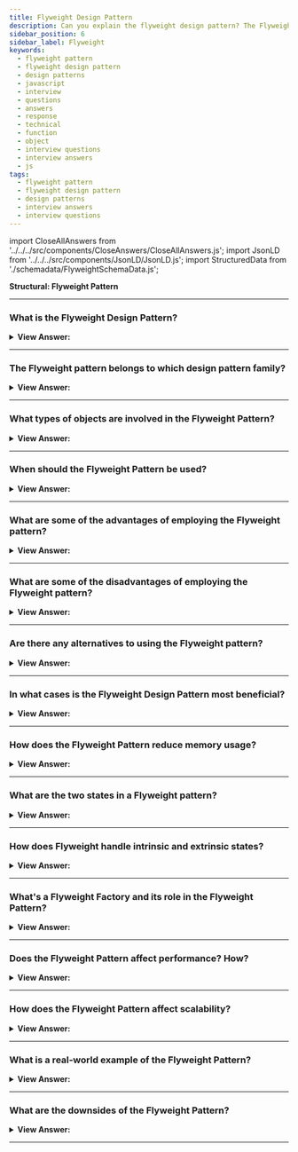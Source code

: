 ```yaml
---
title: Flyweight Design Pattern
description: Can you explain the flyweight design pattern? The Flyweight pattern gets classified as a Structural design pattern. JavaScript interview questions.
sidebar_position: 6
sidebar_label: Flyweight
keywords:
  - flyweight pattern
  - flyweight design pattern
  - design patterns
  - javascript
  - interview
  - questions
  - answers
  - response
  - technical
  - function
  - object
  - interview questions
  - interview answers
  - js
tags:
  - flyweight pattern
  - flyweight design pattern
  - design patterns
  - interview answers
  - interview questions
---
```


import CloseAllAnswers from '../../../src/components/CloseAnswers/CloseAllAnswers.js';
import JsonLD from '../../../src/components/JsonLD/JsonLD.js';
import StructuredData from './schemadata/FlyweightSchemaData.js';

<JsonLD data={StructuredData} />

<head>
  <title>Flyweight Pattern | JavaScript Interview Questions</title>
</head>

**Structural: Flyweight Pattern**

<CloseAllAnswers />

---

### What is the Flyweight Design Pattern?

<details className='answer'>
  <summary>
    <strong>View Answer:</strong>
  </summary>
  <div>
  <div><strong>Interview Response:</strong> The Flyweight pattern is a structural design pattern that aims to use shared memory efficiently for complex objects. This pattern is used when there's a need to create a large number of similar objects, which may cause a significant memory footprint.
    </div><br/>
    <div>
</div><br />
  <div><strong className="codeExample">Code Example #1:</strong><br /><br />

<img src="/img/javascript-flyweight.jpg" /><br /><br />

**This pattern's objects are as follows:**

**Client** -- Example code: _Computer_

- calls into FlyweightFactory to obtain flyweight objects

**FlyweightFactory** -- In example code: _FlyweightFactory_

- creates and manages flyweight objects
- If a flyweight is required and one does not exist, it constructs one.
- stores newly created flyweights for future requests

**Flyweight** -- In example code: _Flyweight_

- preserves intrinsic data for use throughout the application

In JavaScript, the Flyweight pattern can be implemented using a shared factory that produces objects sharing common properties. Here is an example using a simple game scenario where there are a number of soldiers, each can belong to one of several different factions.

```javascript
class Soldier {
    constructor(name, faction, weapon) {
        this.name = name;
        this.faction = faction;
        this.weapon = weapon;
    }
}

class Faction {
    constructor(name) {
        this.name = name;
    }
}

class SoldierFactory {
    constructor() {
        this.factions = {};
    }

    createFaction(name) {
        let faction = this.factions[name];
        if (!faction) {
            faction = new Faction(name);
            this.factions[name] = faction;
        }
        return faction;
    }

    createSoldier(name, factionName, weapon) {
        const faction = this.createFaction(factionName);
        return new Soldier(name, faction, weapon);
    }
}

// Client code
const factory = new SoldierFactory();

const soldier1 = factory.createSoldier('John', 'Red', 'Sword');
const soldier2 = factory.createSoldier('Bob', 'Red', 'Bow');
const soldier3 = factory.createSoldier('Alex', 'Blue', 'Sword');

console.log(soldier1, soldier2, soldier3);
```

In this example, the `Faction` objects are the "flyweights". Even though there may be a large number of `Soldier` objects, there's only one `Faction` object for each distinct faction name. The `SoldierFactory` creates and manages the `Faction` objects, ensuring that they are shared appropriately.

The client code creates `Soldier` objects via the factory. If two soldiers belong to the same faction, they will share the same `Faction` object. This can save a significant amount of memory if there are a large number of soldiers and a small number of factions.

</div>
 </div>

</details>

---

### The Flyweight pattern belongs to which design pattern family?

<details>
  <summary>
    <strong>View Answer:</strong>
  </summary>
  <div>
    <div>
      <strong>Interview Response:</strong> The Flyweight pattern belongs to the structural pattern family, which is concerned with the composition of classes and objects to form larger structures.
    </div>
  </div>
</details>

---

### What types of objects are involved in the Flyweight Pattern?

<details>
  <summary><strong>View Answer:</strong></summary>
  <div>
  <div><strong>Interview Response:</strong> In the Flyweight pattern, two types of objects are involved: the flyweight objects, which are shared among multiple contexts, and the context objects, which contain unique state.
    </div><br />
    <div><strong>Technical Response:</strong> The Client, FlyweightFactory, and Flyweight are all part of the Flyweight pattern.
    </div><br />
  <div><strong className="codeExample">Code Example:</strong><br /><br />

  <div></div>

In the Flyweight pattern, there are generally two types of objects involved:

1. Flyweight objects: These are the shared objects that contain the common data. The aim is to use these objects to minimize memory use.

2. Context objects: These are the objects which, along with flyweight objects, represent the original system objects. These objects contain the extrinsic state, which is the information that varies between the system objects.

**Here's an example to illustrate this:**

```javascript
// The 'flyweight' object
class Color {
  constructor(name) {
    this.name = name;
  }
}

// The 'flyweight' factory
class ColorFactory {
  constructor() {
    this.colors = {};
  }

  create(name) {
    let color = this.colors[name];
    if (!color) {
      color = new Color(name);
      this.colors[name] = color;
    }
    return color;
  }
}

// The 'context' object
class Ball {
  constructor(colorName, radius, factory) {
    this.radius = radius;
    this.color = factory.create(colorName);  // Reference to a flyweight color object
  }

  draw() {
    console.log(`Drawing a ${this.color.name} ball with radius ${this.radius}`);
  }
}

// Client code
const factory = new ColorFactory();

const ball1 = new Ball('Red', 5, factory);
const ball2 = new Ball('Blue', 3, factory);
const ball3 = new Ball('Red', 7, factory); // reuses 'Red' color from the first ball

ball1.draw();
ball2.draw();
ball3.draw();
```

In this example, the `Color` objects are the flyweights, which are created and managed by the `ColorFactory`. The `Ball` objects are the context objects. Each `Ball` has a `radius` property, which is part of its unique (extrinsic) state, and a `color` property, which is a reference to a shared (intrinsic) `Color` object. The `ColorFactory` ensures that each unique color name is associated with exactly one `Color` object, saving memory when there are many `Ball` objects with the same color.

  </div>
  </div>
</details>

---

### When should the Flyweight Pattern be used?

<details>
  <summary>
    <strong>View Answer:</strong>
  </summary>
  <div>
  <div>
      <strong>Interview Response:</strong> The Flyweight pattern should be used when there is a large number of objects with similar characteristics, and memory usage needs to be optimized by sharing common data.
    </div>
<br />
    <div>
      <strong>Technical Response:</strong> We should use this pattern when our application has many objects that consume the same data or when memory storage costs are high. JavaScript uses this pattern to distribute a list of immutable strings throughout the program.<br/><br/>
      This pattern most commonly gets found in network programs or word processors, and it can be used in internet browsers to prevent the same images from loading. The flyweight pattern enables image caching. As a result, only new images are loaded from the Web when a web page loads, while existing ones get extracted from the cache.
    </div>
<br />
  </div>
</details>

---

### What are some of the advantages of employing the Flyweight pattern?

<details>
  <summary>
    <strong>View Answer:</strong>
  </summary>
  <div>
    <div>
      <strong>Interview Response:</strong> Advantages of using the Flyweight pattern in JavaScript include reduced memory usage, improved performance, and increased scalability and flexibility in managing large sets of similar objects.
    </div>

<br />
  </div>
</details>

---

### What are some of the disadvantages of employing the Flyweight pattern?

<details>
  <summary>
    <strong>View Answer:</strong>
  </summary>
  <div>
  <div>
      <strong>Interview Response:</strong> It can increase complexity by splitting state and may lead to more complicated and error-prone code.
    </div><br/>
    <div>
      <strong>Technical Response:</strong> Disadvantages of using the Flyweight pattern in JavaScript include increased complexity due to separation of intrinsic and extrinsic state, and reduced security due to shared state.<br/><br/> Drawbacks of the Flyweight Pattern.
    </div><br/>

- When certain context data needs to be regenerated each time a flyweight method gets called, you may be sacrificing RAM for CPU cycles.
- The code becomes noticeably more complex with the Flyweight Pattern.
- New colleagues get perplexed as to why an entity's state gets partitioned.

<br />
  </div>
</details>

---

### Are there any alternatives to using the Flyweight pattern?

<details>
  <summary>
    <strong>View Answer:</strong>
  </summary>
  <div>
  <div>
      <strong>Interview Response:</strong> Yes, Object Pooling is an alternative to Flyweight. It involves reusing objects that are expensive to create, instead of always creating new ones, thereby reducing memory and computational overhead.
    </div><br />
  <div><strong className="codeExample">Code Example:</strong> Here is a simple example of Object Pooling in JavaScript.<br /><br />

  <div></div>

```javascript
class ObjectPool {
  constructor() {
    this._pool = [];
  }

  acquire() {
    return this._pool.length > 0 ? this._pool.pop() : new ExpensiveObject();
  }

  release(obj) {
    this._pool.push(obj);
  }
}

class ExpensiveObject {
  constructor() {
    this.data = 'Expensive Data';
  }
}

// Client code
const pool = new ObjectPool();
const obj1 = pool.acquire();
const obj2 = pool.acquire();

pool.release(obj1);
const obj3 = pool.acquire(); // Reuses obj1, doesn't create a new object
```

In this example, `ObjectPool` manages a pool of `ExpensiveObject` instances. When an object is requested (`acquire`), it either returns an existing object from the pool, or creates a new one if the pool is empty. When an object is done being used (`release`), it's returned to the pool for future reuse. This can save time and memory if `ExpensiveObject` is costly to create.

  </div>
  </div>
</details>

---

### In what cases is the Flyweight Design Pattern most beneficial?

<details>
  <summary><strong>View Answer:</strong></summary>
  <div>
  <div><strong>Interview Response:</strong> It's beneficial when dealing with a large number of objects which have common, repeated state that can be externalized.
  </div>
  </div>
</details>

---

### How does the Flyweight Pattern reduce memory usage?

<details>
  <summary><strong>View Answer:</strong></summary>
  <div>
  <div><strong>Interview Response:</strong> It reduces memory by sharing common data among objects instead of each object storing identical data.
  </div>
  </div>
</details>

---

### What are the two states in a Flyweight pattern?

<details>
  <summary><strong>View Answer:</strong></summary>
  <div>
  <div><strong>Interview Response:</strong> In the Flyweight pattern, there are two states: intrinsic and extrinsic. Intrinsic state is shared and stored in the flyweight object, while extrinsic state is unique and must be passed in by the client.
  </div>
  </div>
</details>

---

### How does Flyweight handle intrinsic and extrinsic states?

<details>
  <summary><strong>View Answer:</strong></summary>
  <div>
  <div><strong>Interview Response:</strong> Intrinsic states are shared and stored inside the Flyweight; extrinsic states are stored or computed by client objects.
  </div><br />
  <div><strong className="codeExample">Code Example:</strong><br /><br />

  <div></div>

The Flyweight pattern separates intrinsic and extrinsic states.

- Intrinsic state is stored in the Flyweight objects, shared across multiple context objects.
- Extrinsic state is stored outside of the Flyweight and typically within the context objects.

**Here's an example of how this might be handled:**

```javascript
class TreeType {
    constructor(name, color) {
        this.name = name; // intrinsic state
        this.color = color; // intrinsic state
    }

    display(age, x, y) { // extrinsic state passed as arguments
        console.log(`Displaying a ${age}-year-old ${this.name} tree of color ${this.color} at (${x}, ${y})`);
    }
}

class TreeTypeFactory {
    constructor() {
        this.treeTypes = {};
    }

    getTreeType(name, color) {
        let type = this.treeTypes[name + color];
        if (!type) {
            type = new TreeType(name, color);
            this.treeTypes[name + color] = type;
        }
        return type;
    }
}

class Tree {
    constructor(x, y, age, treeType) {
        this.x = x; // extrinsic state
        this.y = y; // extrinsic state
        this.age = age; // extrinsic state
        this.treeType = treeType; // reference to a flyweight treeType object
    }

    display() {
        this.treeType.display(this.age, this.x, this.y);
    }
}

// Client code
const factory = new TreeTypeFactory();
const appleTreeType = factory.getTreeType('Apple', 'Green');
const orangeTreeType = factory.getTreeType('Orange', 'Orange');

const tree1 = new Tree(1, 2, 10, appleTreeType);
const tree2 = new Tree(2, 4, 7, orangeTreeType);
const tree3 = new Tree(3, 6, 12, appleTreeType); // reuses appleTreeType from tree1

tree1.display();
tree2.display();
tree3.display();
```

In this example, `TreeType` objects are the flyweights with intrinsic states (name and color). Each `Tree` object maintains its own extrinsic state (x, y, and age) and references a shared `TreeType`. The `TreeTypeFactory` ensures each unique combination of name and color has exactly one `TreeType` object.

  </div>
  </div>
</details>

---

### What's a Flyweight Factory and its role in the Flyweight Pattern?

<details>
  <summary><strong>View Answer:</strong></summary>
  <div>
  <div><strong>Interview Response:</strong> A Flyweight Factory in JavaScript manages the creation and sharing of Flyweight objects. Its role is to prevent duplicate Flyweight objects, thus conserving memory and improving performance.
  </div>
  </div>
</details>

---

### Does the Flyweight Pattern affect performance? How?

<details>
  <summary><strong>View Answer:</strong></summary>
  <div>
  <div><strong>Interview Response:</strong> Yes, it can improve memory usage and potentially improve performance but might increase complexity due to separating intrinsic and extrinsic states.
  </div>
  </div>
</details>

---

### How does the Flyweight Pattern affect scalability?

<details>
  <summary><strong>View Answer:</strong></summary>
  <div>
  <div><strong>Interview Response:</strong> It increases scalability by reducing memory usage when dealing with a large number of objects.
  </div><br/>
  <div><strong>Technical Response:</strong> The Flyweight Pattern significantly improves scalability in JavaScript applications, especially in cases where large numbers of objects need to be created. By sharing common parts of object state among multiple objects instead of each object storing its state independently, the Flyweight Pattern reduces memory consumption. This makes it possible for the application to handle a larger number of objects within the same memory constraints, enhancing its ability to scale. However, it's worth noting that the Flyweight Pattern is most effective when there's a high degree of shared state among objects. If objects don't have much shared state, the memory savings will be less and the overhead of managing the shared state may even result in poorer performance. Therefore, it's important to evaluate whether the Flyweight Pattern is suitable for a given situation.
  </div>
  </div>
</details>

---

### What is a real-world example of the Flyweight Pattern?

<details>
  <summary><strong>View Answer:</strong></summary>
  <div>
  <div><strong>Interview Response:</strong> It's often used in game development, where many similar objects, like trees or NPCs, share common properties.
  </div>
  </div>
</details>

---

### What are the downsides of the Flyweight Pattern?

<details>
  <summary><strong>View Answer:</strong></summary>
  <div>
  <div><strong>Interview Response:</strong> It can increase complexity by splitting state and may lead to more complicated and error-prone code.
  </div>
  </div>
</details>

---

